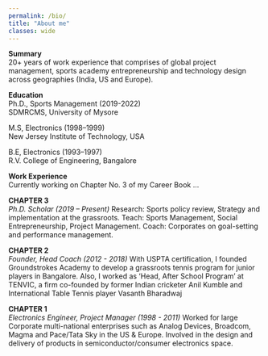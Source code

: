 ```yaml
---
permalink: /bio/
title: "About me"
classes: wide
---
```


**Summary**  
20+ years of work experience that comprises of global project management, sports academy
entrepreneurship and technology design across geographies (India, US and Europe).

**Education**  
Ph.D., Sports Management (2019-2022)  
SDMRCMS, University of Mysore

M.S, Electronics (1998–1999)  
New Jersey Institute of Technology, USA

B.E, Electronics (1993–1997)  
R.V. College of Engineering, Bangalore

**Work Experience**  
Currently working on Chapter No. 3 of my Career Book ...

**CHAPTER 3**  
*Ph.D. Scholar (2019 – Present)*
Research: Sports policy review, Strategy and implementation at the grassroots.
Teach: Sports Management, Social Entrepreneurship, Project Management.
Coach: Corporates on goal-setting and performance management. 

**CHAPTER 2**  
*Founder, Head Coach (2012 - 2018)*
With USPTA certification, I founded Groundstrokes Academy to develop a grassroots tennis program for junior players in Bangalore. Also, I worked as ‘Head, After School Program’ at TENVIC, a firm co-founded by former Indian cricketer Anil Kumble and International Table Tennis player Vasanth Bharadwaj

**CHAPTER 1**  
*Electronics Engineer, Project Manager (1998 - 2011)*
Worked for large Corporate multi-national enterprises such as Analog Devices, Broadcom, Magma and Pace/Tata Sky in the US & Europe. Involved in the design and delivery of products in semiconductor/consumer electronics space.

